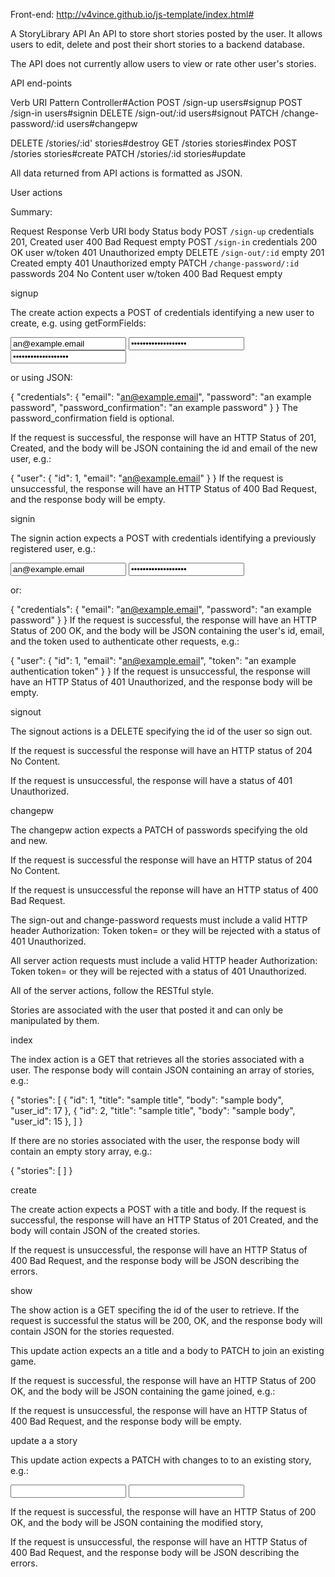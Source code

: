 Front-end: http://v4vince.github.io/js-template/index.html#

A StoryLibrary API
An API to store short stories posted by the user. It allows users to edit, delete and post their short stories to a backend database.

The API does not currently allow users to view or rate other user's stories.

API end-points

Verb	URI Pattern	Controller#Action
POST	/sign-up	users#signup
POST	/sign-in	users#signin
DELETE	/sign-out/:id	users#signout
PATCH	/change-password/:id	users#changepw

DELETE /stories/:id' stories#destroy
GET	/stories	stories#index
POST	/stories	stories#create
PATCH	/stories/:id	stories#update

All data returned from API actions is formatted as JSON.

User actions

Summary:

Request	Response
Verb	URI	body	Status	body
POST	`/sign-up`	credentials	201, Created	user
400 Bad Request	empty
POST	`/sign-in`	credentials	200 OK	user w/token
401 Unauthorized	empty
DELETE	`/sign-out/:id`	empty	201 Created	empty
401 Unauthorized	empty
PATCH	`/change-password/:id`	passwords	204 No Content	user w/token
400 Bad Request	empty

signup

The create action expects a POST of credentials identifying a new user to create, e.g. using getFormFields:

<form>
  <input name="credentials[email]" type="text" value="an@example.email">
  <input name="credentials[password]" type="password" value="an example password">
  <input name="credentials[password_confirmation]" type="password" value="an example password">
</form>
or using JSON:

{
  "credentials": {
    "email": "an@example.email",
    "password": "an example password",
    "password_confirmation": "an example password"
  }
}
The password_confirmation field is optional.

If the request is successful, the response will have an HTTP Status of 201, Created, and the body will be JSON containing the id and email of the new user, e.g.:

{
  "user": {
    "id": 1,
    "email": "an@example.email"
  }
}
If the request is unsuccessful, the response will have an HTTP Status of 400 Bad Request, and the response body will be empty.

signin

The signin action expects a POST with credentials identifying a previously registered user, e.g.:

<form>
  <input name="credentials[email]" type="text" value="an@example.email">
  <input name="credentials[password]" type="password" value="an example password">
</form>
or:

{
  "credentials": {
    "email": "an@example.email",
    "password": "an example password"
  }
}
If the request is successful, the response will have an HTTP Status of 200 OK, and the body will be JSON containing the user's id, email, and the token used to authenticate other requests, e.g.:

{
  "user": {
    "id": 1,
    "email": "an@example.email",
    "token": "an example authentication token"
  }
}
If the request is unsuccessful, the response will have an HTTP Status of 401 Unauthorized, and the response body will be empty.

signout

The signout actions is a DELETE specifying the id of the user so sign out.

If the request is successful the response will have an HTTP status of 204 No Content.

If the request is unsuccessful, the response will have a status of 401 Unauthorized.

changepw

The changepw action expects a PATCH of passwords specifying the old and new.

If the request is successful the response will have an HTTP status of 204 No Content.

If the request is unsuccessful the reponse will have an HTTP status of 400 Bad Request.

The sign-out and change-password requests must include a valid HTTP header Authorization: Token token=<token> or they will be rejected with a status of 401 Unauthorized.

All server action requests must include a valid HTTP header Authorization: Token token=<token> or they will be rejected with a status of 401 Unauthorized.

All of the server actions, follow the RESTful style.

Stories are associated with the user that posted it and can only be manipulated by them.

index

The index action is a GET that retrieves all the stories associated with a user. The response body will contain JSON containing an array of stories, e.g.:

{
  "stories": [
    {
      "id": 1,
      "title": "sample title",
      "body": "sample body",
      "user_id": 17
      },
    {
      "id": 2,
      "title": "sample title",
      "body": "sample body",
      "user_id": 15
    },
  ]
}

If there are no stories associated with the user, the response body will contain an empty story array, e.g.:

{
  "stories": [
  ]
}

create

The create action expects a POST with a title and body. If the request is successful, the response will have an HTTP Status of 201 Created, and the body will contain JSON of the created stories.

If the request is unsuccessful, the response will have an HTTP Status of 400 Bad Request, and the response body will be JSON describing the errors.

show

The show action is a GET specifing the id of the user to retrieve. If the request is successful the status will be 200, OK, and the response body will contain JSON for the stories requested.

This update action expects an a title and a body to PATCH to join an existing game.

If the request is successful, the response will have an HTTP Status of 200 OK, and the body will be JSON containing the game joined, e.g.:

If the request is unsuccessful, the response will have an HTTP Status of 400 Bad Request, and the response body will be empty.

update a a story

This update action expects a PATCH with changes to to an existing story, e.g.:

<form>
  <input name="story[title]" type="text" value="">
  <input name="story[body]" type="text" value="">
</form>

If the request is successful, the response will have an HTTP Status of 200 OK, and the body will be JSON containing the modified story,

If the request is unsuccessful, the response will have an HTTP Status of 400 Bad Request, and the response body will be JSON describing the errors.
